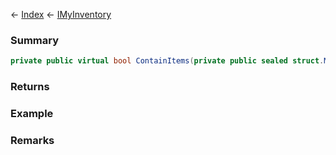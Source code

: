 ← [Index](Api-Index) ← [IMyInventory](VRage.Game.ModAPI.Ingame.IMyInventory)

### Summary

```csharp
private public virtual bool ContainItems(private public sealed struct.MyFixedPoint amount, private public class.MyObjectBuilder_PhysicalObject ob)
```

### Returns

### Example

### Remarks

